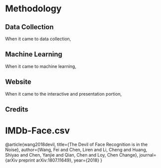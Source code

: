 # Methodology

## Data Collection
When it came to data collection, 

## Machine Learning
When it came to machine learning,

## Website
When it came to the interactive and presentation portion,

## Credits

# IMDb-Face.csv

@article{wang2018devil,
	title={The Devil of Face Recognition is in the Noise},
	author={Wang, Fei and Chen, Liren and Li, Cheng and Huang, Shiyao and Chen, Yanjie and Qian, Chen and Loy, Chen Change},
	journal={arXiv preprint arXiv:1807.11649},
	year={2018}
}